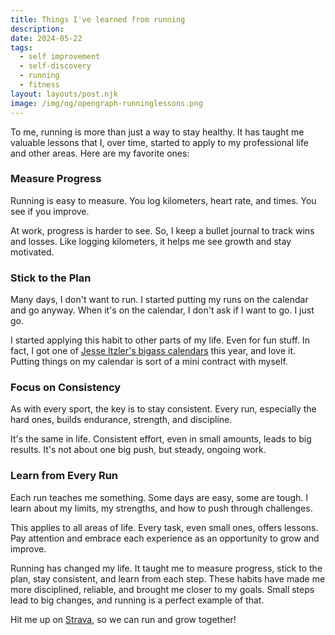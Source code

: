 ```yaml
---
title: Things I've learned from running
description:
date: 2024-05-22
tags:
  - self improvement
  - self-discovery
  - running
  - fitness
layout: layouts/post.njk
image: /img/og/opengraph-runninglessons.png
---
```


To me, running is more than just a way to stay healthy. It has taught me valuable lessons that I, over time, started to apply to my professional life and other areas. Here are my favorite ones:

### Measure Progress

Running is easy to measure. You log kilometers, heart rate, and times. You see if you improve.

At work, progress is harder to see. So, I keep a bullet journal to track wins and losses. Like logging kilometers, it helps me see growth and stay motivated.

### Stick to the Plan

Many days, I don't want to run. I started putting my runs on the calendar and go anyway. When it's on the calendar, I don't ask if I want to go. I just go.

I started applying this habit to other parts of my life. Even for fun stuff. In fact, I got one of [Jesse Itzler's bigass calendars](https://www.youtube.com/watch?v=HineqycOw98) this year, and love it. Putting things on my calendar is sort of a mini contract with myself.

### Focus on Consistency

As with every sport, the key is to stay consistent. Every run, especially the hard ones, builds endurance, strength, and discipline.

It's the same in life. Consistent effort, even in small amounts, leads to big results. It's not about one big push, but steady, ongoing work.

### Learn from Every Run

Each run teaches me something. Some days are easy, some are tough. I learn about my limits, my strengths, and how to push through challenges.

This applies to all areas of life. Every task, even small ones, offers lessons. Pay attention and embrace each experience as an opportunity to grow and improve.

Running has changed my life. It taught me to measure progress, stick to the plan, stay consistent, and learn from each step. These habits have made me more disciplined, reliable, and brought me closer to my goals. Small steps lead to big changes, and running is a perfect example of that.

Hit me up on [Strava](https://www.strava.com/athletes/18230818), so we can run and grow together!
